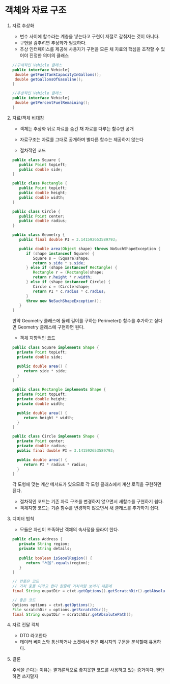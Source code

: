 # 객체와 자료 구조

1. 자료 추상화

   - 변수 사이에 함수라는 계층을 넣는다고 구현이 저절로 감춰지는 것이 아니다.
   - 구현을 감추려면 추상화가 필요하다.
   - 추상 인터페이스를 제공해 사용자가 구현을 모른 채 자료의 핵심을 조작할 수 있어야 진정한 의미의 클래스

   ```java
   //구체적인 Vehicle 클래스
   public interface Vehicle{
   	double getFuelTankCapacityInGallons();
   	double getGallonsOfGasoline();
   }

   //추상적인 Vehicle 클래스
   public interface Vehicle{
   	double getPercentFuelRemaining();
   }
   ```

2. 자료/객체 비대칭

   - 객체는 추상화 뒤로 자료를 숨긴 채 자료를 다루는 함수만 공개
   - 자료구조는 자료를 그대로 공개하며 별다른 함수는 제공하지 않는다

   - 절차적인 코드
   ```java
   public class Square { 
      public Point topLeft; 
      public double side;
   }

   public class Rectangle { 
      public Point topLeft; 
      public double height; 
      public double width;
   }

   public class Circle { 
      public Point center; 
      public double radius;
   }

   public class Geometry {
      public final double PI = 3.141592653589793;

      public double area(Object shape) throws NoSuchShapeException {
         if (shape instanceof Square) { 
            Square s = (Square)shape; 
            return s.side * s.side;
         } else if (shape instanceof Rectangle) { 
            Rectangle r = (Rectangle)shape; 
            return r.height * r.width;
         } else if (shape instanceof Circle) {
            Circle c = (Circle)shape;
            return PI * c.radius * c.radius; 
         }
         throw new NoSuchShapeException(); 
      }
   }
    ```

    만약 Geometry 클래스에 둘레 길이를 구하는 Perimeter() 함수를 추가하고 싶다면 
    Geometry 클래스에 구현하면 된다.

    - 객체 지향적인 코드

    ```java
   public class Square implements Shape { 
      private Point topLeft;
      private double side;

      public double area() { 
         return side * side;
      } 
   }

   public class Rectangle implements Shape { 
      private Point topLeft;
      private double height;
      private double width;

      public double area() { 
         return height * width;
      } 
   }

   public class Circle implements Shape { 
      private Point center;
      private double radius;
      public final double PI = 3.141592653589793;

      public double area() {
         return PI * radius * radius;
      } 
   }
    ```

    각 도형에 맞는 계산 메서드가 있으므로 각 도형 클래스에서 계산 로직을 구현하면 된다.

    - 절차적인 코드는 기존 자료 구조를 변경하지 않으면서 새함수를 구현하기 쉽다.
    - 객체지향 코드는 기존 함수를 변경하지 않으면서 새 클래스를 추가하기 쉽다.

3. 디미터 법칙

   - 모듈은 자신이 조족하난 객체의 속사정을 몰라야 한다.

   ```java
   public class Address { 
      private String region; 
      private String details; 
      
      public boolean isSeoulRegion() { 
         return "서울".equals(region); 
      } 
   }

   // 안좋은 코드
   // 기차 충돌 이라고 한다 한줄에 기차처럼 보이기 때문에
   final String ouputDir = ctxt.getOptions().getScratchDir().getAbsolutePath();

   // 좋은 코드
   Options options = ctxt.getOptions(); 
   File scratchDir = options.getScratchDir();
   final String ouputDir = scratchDir.getAbsolutePath();
    ```
4. 자료 전달 객체

   - DTO 라고한다
   - 데이터 베이스와 통신하거나 소켓에서 받은 메시지의 구문을 분석할때 유용하다.

5. 결론

   주석을 쓴다는 이유는 결과론적으로 좋지못한 코드를 사용하고 있는 증거이다.
   왠만하면 쓰지말자
